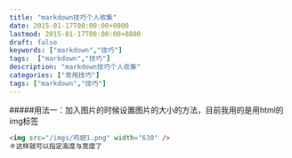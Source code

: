 ```yaml
---
title: "markdown技巧个人收集"
date: 2015-01-17T00:00:00+0800
lastmod: 2015-01-17T00:00:00+0800
draft: false
keywords: ["markdown","技巧"]
tags:  ["markdown","技巧"]
description: "markdown技巧个人收集"
categories: ["常用技巧"]
tags: ["markdown","技巧"]
---
```


#####用法一：加入图片的时候设置图片的大小的方法，目前我用的是用html的img标签

```html
<img src="/imgs/鸡翅1.png" width="630" />
＃这样就可以指定高度与宽度了
```
